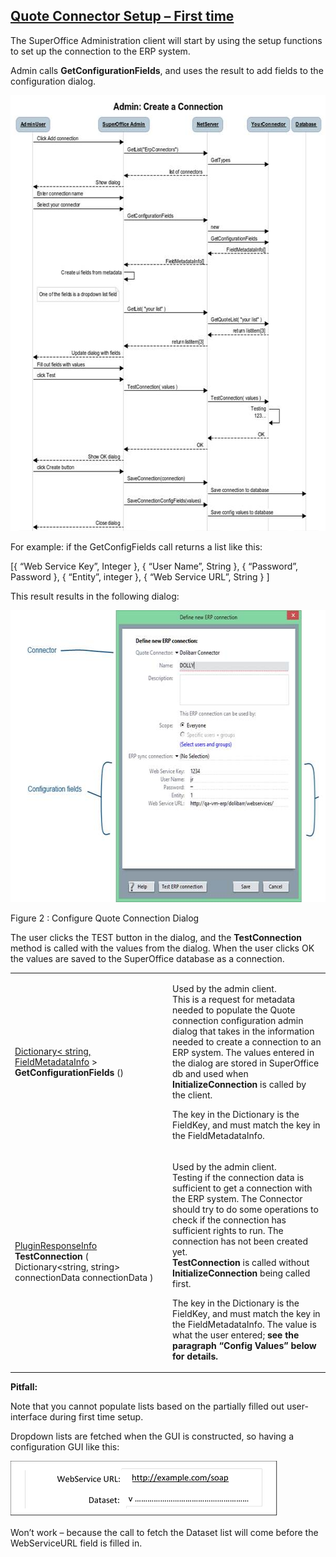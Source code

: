 <properties date="2016-05-11"
SortOrder="2"
/>

[Quote Connector Setup – First time]()
----------------------------------------------------------------

The SuperOffice Administration client will start by using the setup functions to set up the connection to the ERP system. 

Admin calls **GetConfigurationFields**, and uses the result to add fields to the configuration dialog.

  <img src="Quote%20Connector%20interface_files/image002.jpg" width="605" height="697" />

For example: if the GetConfigFields call returns a list like this:

\[{ “Web Service Key”, Integer },
  { “User Name”, String },
  { “Password”, Password },
  { “Entity”, integer },
  { “Web Service URL”, String } \]

 

This result results in the following dialog:

<img src="Quote%20Connector%20interface_files/image003.jpg" id="Picture 7186" width="605" height="467" />

Figure 2 : Configure Quote Connection Dialog

 The user clicks the TEST button in the dialog, and the **TestConnection** method is called with the values from the dialog. When the user clicks OK the values are saved to the SuperOffice database as a connection.

<table>
<colgroup>
<col width="50%" />
<col width="50%" />
</colgroup>
<tbody>
<tr class="odd">
<td><p><a href=""></a> <a href="" id="OLE_LINK54"></a> <a href="" id="OLE_LINK53"></a> <a href="" id="OLE_LINK8"></a> <a href="" id="OLE_LINK7">Dictionary&lt; string, FieldMetadataInfo</a> &gt; <strong>GetConfigurationFields</strong> ()</p></td>
<td><p>Used by the admin client.<br />
This is a request for metadata needed to populate the Quote connection configuration admin dialog that takes in the information needed to create a connection to an ERP system. The values entered in the dialog are stored in SuperOffice db and used when <strong>InitializeConnection</strong> is called by the client.</p>
<p>The key in the Dictionary is the FieldKey, and must match the key in the FieldMetadataInfo.</p></td>
</tr>
<tr class="even">
<td><p><a href=""></a> <a href="" id="OLE_LINK61"></a> <a href="" id="OLE_LINK60"></a> <a href="" id="OLE_LINK59">PluginResponseInfo</a> <a href="" id="OLE_LINK62"></a>  <strong>TestConnection</strong>  ( Dictionary&lt;string, string&gt; connectionData connectionData )</p></td>
<td><p>Used by the admin client.<br />
Testing if the connection data is sufficient to get a connection with the ERP system. The Connector should try to do some operations to check if the connection has sufficient rights to run. The connection has not been created yet.<br />
<strong>TestConnection</strong> is called without <strong>InitializeConnection</strong> being called first.</p>
<p>The key in the Dictionary is the FieldKey, and must match the key in the FieldMetadataInfo. The value is what the user entered; <strong>see the paragraph “Config Values” below for details.</strong></p></td>
</tr>
</tbody>
</table>

 

**Pitfall:**

Note that you cannot populate lists based on the partially filled out user-interface during first time setup.

Dropdown lists are fetched when the GUI is constructed, so having a configuration GUI like this:

<img src="Quote%20Connector%20interface_files/image004.png" width="427" height="89" />

Won’t work – because the call to fetch the Dataset list will come before the WebServiceURL field is filled in.
